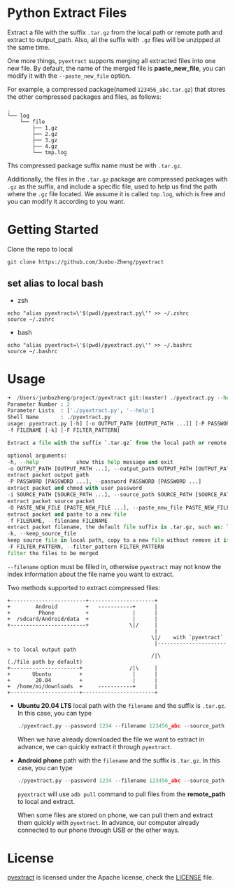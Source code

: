 # Python Extract Files

Extract a file with the suffix `.tar.gz` from the local path or remote path and extract to output_path. Also, all the suffix with `.gz` files will be unzipped at the same time.

One more things, `pyextract` supports merging all extracted files into one new file. By default, the name of the merged file is **paste_new_file**, you can modify it with the `--paste_new_file` option.

For example, a compressed package(named `123456_abc.tar.gz`) that stores the other compressed packages and files, as follows:

```Shell
.
└── log
    └── file
        ├── 1.gz
        ├── 2.gz
        ├── 3.gz
        ├── 4.gz
        └── tmp.log
```

Ths compressed package suffix name must be with `.tar.gz`.

Additionally, the files in the `.tar.gz` package are compressed packages with `.gz` as the suffix, and include a specific file, used to help us find the path where the `.gz` file located. We assume it is called `tmp.log`, which is free and you can modify it according to you want.

# Getting Started
Clone the repo to local
```Shell
git clone https://github.com/Junbo-Zheng/pyextract
```
## set alias to local bash
- zsh
```Shell
echo "alias pyextract=\'$(pwd)/pyextract.py\'" >> ~/.zshrc
source ~/.zshrc
```
- bash
```Shell
echo "alias pyextract=\'$(pwd)/pyextract.py\'" >> ~/.bashrc
source ~/.bashrc
```

# Usage

```Python
➜  /Users/junbozheng/project/pyextract git:(master) ./pyextract.py --help
Parameter Number : 2
Parameter Lists  : ['./pyextract.py', '--help']
Shell Name       : ./pyextract.py
usage: pyextract.py [-h] [-o OUTPUT_PATH [OUTPUT_PATH ...]] [-P PASSWORD [PASSWORD ...]] [-i SOURCE_PATH [SOURCE_PATH ...]] [-O PASTE_NEW_FILE [PASTE_NEW_FILE ...]]
-f FILENAME [-k] [-F FILTER_PATTERN]

Extract a file with the suffix `.tar.gz` from the local path or remote path and extract to output_path.

optional arguments:
-h, --help            show this help message and exit
-o OUTPUT_PATH [OUTPUT_PATH ...], --output_path OUTPUT_PATH [OUTPUT_PATH ...]
extract packet output path
-P PASSWORD [PASSWORD ...], --password PASSWORD [PASSWORD ...]
extract packet and chmod with user password
-i SOURCE_PATH [SOURCE_PATH ...], --source_path SOURCE_PATH [SOURCE_PATH ...]
extract packet source packet
-O PASTE_NEW_FILE [PASTE_NEW_FILE ...], --paste_new_file PASTE_NEW_FILE [PASTE_NEW_FILE ...]
extract packet and paste to a new file
-f FILENAME, --filename FILENAME
extract packet filename, the default file suffix is .tar.gz, such as: log.tar.gz
-k, --keep_source_file
keep source file in local path, copy to a new file without remove it if is true
-F FILTER_PATTERN, --filter_pattern FILTER_PATTERN
filter the files to be merged
```

`--filename` option must be filled in, otherwise `pyextract` may not know the index information about the file name you want to extract.

Two methods supported to extract compressed files:

```Shell
+------------------------+---------------------+
+        Android         +   -----------+      |
+         Phone          +              |      |
+  /sdcard/Android/data  +              |      |
+------------------------+             \|/     |
                                               |
                                              \|/    with `pyextract`
                                               |----------------------> to local output path
                                              /|\                     (./file path by default)
+----------------------+               /|\     |
+       Ubuntu         +                |      |
+        20.04         +                |      |
+  /home/mi/downloads  +     -----------+      |
+----------------------+-----------------------+
```

- **Ubuntu 20.04 LTS** local path with the `filename` and the suffix is `.tar.gz`. In this case, you can type

    ```Python
    ./pyextract.py --password 1234 --filename 123456_abc --source_path /Users/junbozheng/test
    ```

    When we have already downloaded the file we want to extract in advance, we can quickly extract it through `pyextract`.

- **Android phone** path with the `filename` and the suffix is `.tar.gz`. In this case, you can type

    ```Python
    ./pyextract.py --password 1234 --filename 123456_abc --source_path phone
    ```

    `pyextract` will use `adb pull` command to pull files from the **remote_path** to local and extract.

    When some files are stored on phone, we can pull them and extract them quickly with `pyextract`. In advance, our computer already connected to our phone through USB or the other ways.


# License

[pyextract](https://github.com/Junbo-Zheng/pyextract) is licensed under the Apache license, check the [LICENSE](./LICENSE) file.

